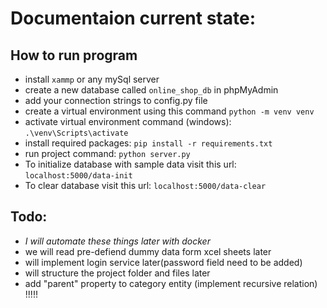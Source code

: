 # Documentaion current state:

## How to run program
- install `xammp` or any mySql server
- create a new database called `online_shop_db` in phpMyAdmin
- add your connection strings to config.py file
- create a virtual environment using this command `python -m venv venv`
- activate virtual environment command (windows): `.\venv\Scripts\activate`
- install required packages: `pip install -r requirements.txt`
- run project command: `python server.py`
- To initialize database with sample data visit this url: `localhost:5000/data-init`
- To clear database visit this url: `localhost:5000/data-clear`

## Todo: 
- *I will automate these things later with docker* 
- we will read pre-defiend dummy data form xcel sheets later
- will implement login service later(password field need to be added)
- will structure the project folder and files later
- add "parent" property to category entity (implement recursive relation) !!!!!